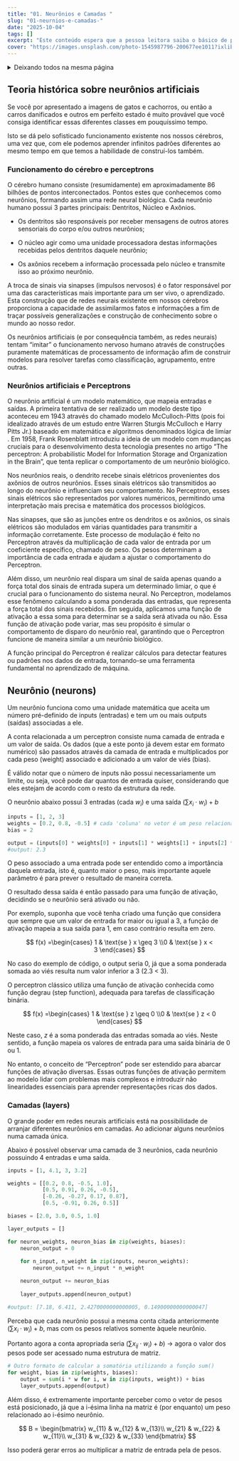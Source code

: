 ```yaml
---
title: "01. Neurônios e Camadas "
slug: "01-neurnios-e-camadas-"
date: "2025-10-04"
tags: []
excerpt: "Este conteúdo espera que a pessoa leitora saiba o básico de python e o paradigma de orientação a objeto."
cover: "https://images.unsplash.com/photo-1545987796-200677ee1011?ixlib=rb-4.0.3&q=85&fm=jpg&crop=entropy&cs=srgb"
---
```




<details >
 <summary> Deixando todos na mesma página </summary>

Este conteúdo espera que a pessoa leitora saiba o básico de python e o paradigma de orientação a objeto.

Abaixo vão algumas definições para que seja possível compreender os tópicos descritos a seguir:

- Dados de entrada

- Predição/Inferência

- A predição sempre está certa?

- Como uma rede aprende?

</details>



## Teoria histórica sobre neurônios artificiais

Se você por apresentado a imagens de gatos e cachorros, ou então a carros danificados e  outros em perfeito estado é muito provável que você consiga identificar essas diferentes classes em pouquíssimo tempo.

Isto se dá pelo sofisticado funcionamento existente nos nossos cérebros, uma vez que, com ele podemos aprender infinitos padrões diferentes ao mesmo tempo em que temos a habilidade de construí-los também.

### Funcionamento do cérebro e perceptrons

O cérebro humano consiste (resumidamente) em aproximadamente 86 bilhões de pontos interconectados. Pontos estes que conhecemos como neurônios, formando assim uma rede neural biológica. 
Cada neurônio humano possui 3 partes principais: Dentritos, Núcleo e Axônios.

- Os dentritos são responsáveis por receber mensagens de outros atores sensoriais do corpo e/ou outros neurônios;

- O núcleo agir como uma unidade processadora destas informações recebidas pelos dentritos daquele neurônio;

- Os axônios recebem a informação processada pelo núcleo e transmite isso ao próximo neurônio.



A troca de sinais via sinapses (impulsos nervosos) é o fator responsável por uma das características mais importante para um ser vivo, o aprendizado. Esta construção que  de redes neurais existente em nossos cérebros proporciona a capacidade de assimilarmos fatos e informações a fim de traçar possíveis generalizações e construção de conhecimento sobre o mundo ao nosso redor. 

Os neurônios artificiais (e por consequência também, as redes neurais) tentam “imitar” o funcionamento nervoso humano através de construções puramente matemáticas de processamento de informação afim de construir modelos para resolver tarefas como classificação, agrupamento, entre outras.



### Neurônios artificiais e Perceptrons

O neurônio artificial é um modelo matemático, que mapeia entradas e saídas. A primeira tentativa de ser realizado um modelo deste tipo aconteceu em 1943 através do chamado modelo McCulloch-Pitts (pois foi idealizado através de um estudo entre Warren Sturgis McCulloch e Harry Pitts Jr.) baseado em matemática e algoritmos denominados lógica de limiar . Em 1958, Frank Rosenblatt introduziu a ideia de um modelo com mudanças cruciais para o desenvolvimento desta tecnologia presentes no artigo “The perceptron: A probabilistic Model for Information Storage and Organization in the Brain”, que tenta replicar o comportamento de um neurônio biológico. 

Nos neurônios reais, o dendrito recebe sinais elétricos provenientes dos axônios de outros neurônios. Esses sinais elétricos são transmitidos ao longo do neurônio e influenciam seu comportamento. No Perceptron, esses sinais elétricos são representados por valores numéricos, permitindo uma interpretação mais precisa e matemática dos processos biológicos.

Nas sinapses, que são as junções entre os dendritos e os axônios, os sinais elétricos são modulados em várias quantidades para transmitir a informação corretamente. Este processo de modulação é feito no Perceptron através da multiplicação de cada valor de entrada por um coeficiente específico, chamado de peso. Os pesos determinam a importância de cada entrada e ajudam a ajustar o comportamento do Perceptron.

Além disso, um neurônio real dispara um sinal de saída apenas quando a força total dos sinais de entrada supera um determinado limiar, o que é crucial para o funcionamento do sistema neural. No Perceptron, modelamos esse fenômeno calculando a soma ponderada das entradas, que representa a força total dos sinais recebidos. Em seguida, aplicamos uma função de ativação a essa soma para determinar se a saída será ativada ou não. Essa função de ativação pode variar, mas seu propósito é simular o comportamento de disparo do neurônio real, garantindo que o Perceptron funcione de maneira similar a um neurônio biológico.

A função principal do Perceptron é realizar cálculos para detectar features ou padrões nos dados de entrada, tornando-se uma ferramenta fundamental no aprendizado de máquina.

## Neurônio (neurons)

Um neurônio funciona como uma unidade matemática que aceita um número pré-definido de inputs (entradas) e tem um ou mais outputs (saídas) associadas a ele. 

A conta relacionada a um perceptron consiste numa camada de entrada e um valor de saída. Os dados (que a este ponto já devem estar em formato numérico) são passados através da camada de entrada e multiplicados por cada peso (weight) associado e adicionado a um valor de viés (bias).

É válido notar que o número de inputs  não possui necessariamente um limite, ou seja, você pode dar quantos de entrada quiser, considerando que eles estejam de acordo com o resto da estrutura da rede.

O neurônio abaixo possui 3 entradas (cada $w_i$) e uma saída $(\sum x_i \cdot w_i) + b$




```python
inputs = [1, 2, 3]
weights = [0.2, 0.8, -0.5] # cada 'coluna' no vetor é um peso relacionado ao neurônio 
bias = 2

output = (inputs[0] * weights[0] + inputs[1] * weights[1] + inputs[2] * weights[2]) + bias
#output: 2.3
```



O peso associado a uma entrada pode ser entendido como a importância daquela entrada, isto é, quanto maior o peso, mais importante aquele parâmetro é para prever o resultado de maneira correta.

O resultado dessa saída é então passado para uma função de ativação, decidindo se o neurônio será ativado ou não. 

Por exemplo, suponha que você tenha criado uma função que considera que sempre que um valor de entrada for maior ou igual a 3, a função de ativação mapeia a sua saída para 1, em caso contrário resulta em zero.



$$
f(x) =\begin{cases} 1 & \text{se } x \geq 3 \\0 & \text{se } x < 3 \end{cases}
$$



No caso do exemplo de código, o output seria 0, já que a soma ponderada somada ao viés resulta num valor inferior a 3 (2.3 < 3). 



O perceptron clássico utiliza uma função de ativação conhecida como função degrau (step function), adequada para tarefas de classificação binária. 



$$
f(x) =\begin{cases} 1 & \text{se } z \geq 0 \\0 & \text{se } z < 0 \end{cases}
$$



Neste caso, $z$ é a soma ponderada das entradas somada ao viés. Neste sentido, a função mapeia os valores de entrada para uma saída binária de 0 ou 1.

No entanto, o conceito de “Perceptron” pode ser estendido para abarcar funções de ativação diversas. Essas outras funções de ativação permitem ao modelo lidar com problemas mais complexos e introduzir não linearidades essenciais para aprender representações ricas dos dados.

### Camadas (layers)

O grande poder em redes neurais artificiais está na possibilidade de arranjar diferentes neurônios em camadas. Ao adicionar alguns neurônios numa camada única.

Abaixo é possível observar uma camada de 3 neurônios, cada neurônio possuindo 4 entradas e uma saída.




```python
inputs = [1, 4.1, 3, 3.2]

weights = [[0.2, 0.8, -0.5, 1.0],
           [0.5, 0.91, 0.26, -0.5],
           [-0.26, -0.27, 0.17, 0.87],
           [0.5, -0.91, 0.26, 0.5]]

biases = [2.0, 3.0, 0.5, 1.0]

layer_outputs = []

for neuron_weights, neuron_bias in zip(weights, biases):
    neuron_output = 0
    
    for n_input, n_weight in zip(inputs, neuron_weights):
        neuron_output += n_input * n_weight

    neuron_output += neuron_bias
    
    layer_outputs.append(neuron_output)

#output: [7.18, 6.411, 2.4270000000000005, 0.14900000000000047]
```



Perceba que cada neurônio possui a mesma conta citada anteriormente $(\sum x_i \cdot w_i) + b$, mas com os pesos relativos somente àquele neurônio. 

Portanto agora a conta apropriada seria $(\sum x_{ij} \cdot w_i) + b)$ → agora o valor dos pesos pode ser acessado numa estrutura de matriz.


```python
# Outro formato de calcular a somatória utilizando a função sum()
for weight, bias in zip(weights, biases):
    output = sum(i * w for i, w in zip(inputs, weight)) + bias
    layer_outputs.append(output)
```



Além disso, é extremamente importante perceber como o vetor de pesos está posicionado, já que a i-ésima linha na matriz é (por enquanto) um peso relacionado ao i-ésimo neurônio.



$$
B = \begin{bmatrix}
w_{11} & w_{12} & w_{13}\\
w_{21} & w_{22} & w_{11}\\
w_{31} & w_{32} & w_{33}
\end{bmatrix}
$$



Isso poderá gerar erros ao multiplicar a matriz de entrada pela de pesos.
